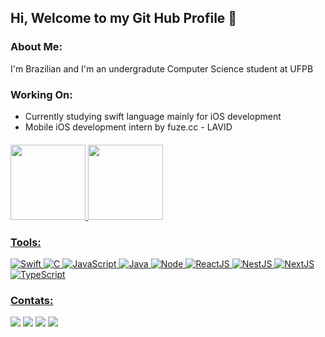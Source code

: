 ## Hi, Welcome to my Git Hub Profile 👋

### About Me:

I'm Brazilian and I'm an undergradute Computer Science student at UFPB

### Working On:
- Currently studying swift language mainly for iOS development
- Mobile iOS development intern by fuze.cc - LAVID

####
  <div>
  <a href="https://github.com/AbnerSouzaa">
  <img height="120em" src="https://github-readme-stats.vercel.app/api?username=AbnerSouzaa&show_icons=true&theme=tokyonight&include_all_commits=true&count_private=true"/>
  <img height="120em" src="https://github-readme-stats.vercel.app/api/top-langs/?username=AbnerSouzaa&layout=compact&langs_count=7&theme=tokyonight"/>
   </div>
  
### Tools:  
  ![Swift](https://img.shields.io/badge/Swift-FA7343?style=for-the-badge&logo=swift&logoColor=white)
  ![C](https://img.shields.io/badge/C-00599C?style=for-the-badge&logo=c&logoColor=white)
  ![JavaScript](https://img.shields.io/badge/JavaScript-F7DF1E?style=for-the-badge&logo=javascript&logoColor=black)
  ![Java](https://img.shields.io/badge/Java-ED8B00?style=for-the-badge&logo=java&logoColor=white)
  ![Node](https://img.shields.io/badge/Node.js-43853D?style=for-the-badge&logo=node.js&logoColor=white)
  ![ReactJS](https://img.shields.io/badge/macOS-000000?style=for-the-badge&logo=apple&logoColor=white)
  ![NestJS](https://img.shields.io/badge/-NestJs-ea2845?style=flat-square&logo=nestjs&logoColor=white)
  ![NextJS](https://img.shields.io/badge/next.js-000000?style=for-the-badge&logo=nextdotjs&logoColor=white)
  ![TypeScript](https://shields.io/badge/TypeScript-3178C6?logo=TypeScript&logoColor=FFF&style=flat-square)
  

  
  
  
  
<!--  </div>
<div style="display: inline_block"><br>
  <img align="right" alt="Abny-gif" src="https://i.imgur.com/vT4Oclk.gif">
</div> -->
  
  
  
  
  ### Contats:
 
<div> 
  <a href="https://www.instagram.com/abneersouza_/" target="_blank"><img src="https://img.shields.io/badge/-Instagram-%23E4405F?style=for-the-badge&logo=instagram&logoColor=white" target="_blank"></a>
  <a href = "mailto:abnersouzaoppo55@gmail.com"><img src="https://img.shields.io/badge/-Gmail-%23333?style=for-the-badge&logo=gmail&logoColor=white" target="_blank"></a>
  <a href="https://www.linkedin.com/in/abner-souza-685027219/" target="_blank"><img src="https://img.shields.io/badge/-LinkedIn-%230077B5?style=for-the-badge&logo=linkedin&logoColor=white" target="_blank"></a> 
  <a href="https://twitter.com/AbnerSouuza" target="_blank"><img src="https://img.shields.io/badge/-Twitter-%230077B5?style=for-the-badge&logo=twitter&logoColor=white" target="_blank"></a>
 
</div>
